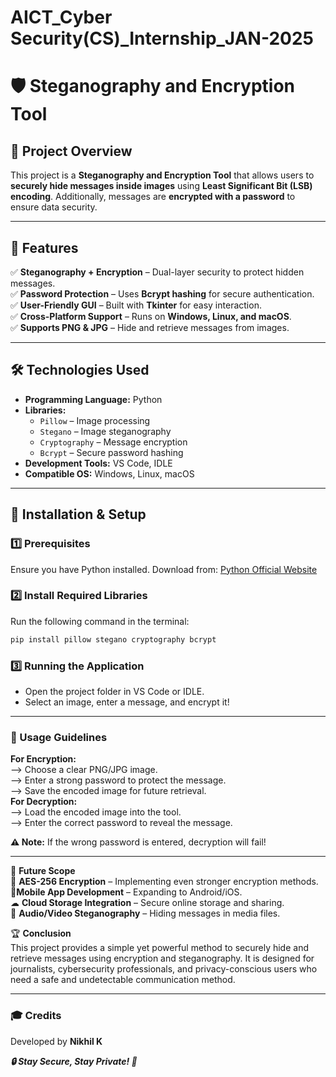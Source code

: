 # AICT_Cyber Security(CS)_Internship_JAN-2025


# 🛡️ Steganography and Encryption Tool

## 📌 Project Overview  
This project is a **Steganography and Encryption Tool** that allows users to **securely hide messages inside images** using **Least Significant Bit (LSB) encoding**. Additionally, messages are **encrypted with a password** to ensure data security.

---

## 🚀 Features  
✅ **Steganography + Encryption** – Dual-layer security to protect hidden messages.  
✅ **Password Protection** – Uses **Bcrypt hashing** for secure authentication.  
✅ **User-Friendly GUI** – Built with **Tkinter** for easy interaction.  
✅ **Cross-Platform Support** – Runs on **Windows, Linux, and macOS**.  
✅ **Supports PNG & JPG** – Hide and retrieve messages from images.  

---

## 🛠️ Technologies Used  

- **Programming Language:** Python  
- **Libraries:**  
  - `Pillow` – Image processing  
  - `Stegano` – Image steganography  
  - `Cryptography` – Message encryption  
  - `Bcrypt` – Secure password hashing  
- **Development Tools:** VS Code, IDLE  
- **Compatible OS:** Windows, Linux, macOS  

---

## 🔧 Installation & Setup  

### **1️⃣ Prerequisites**  
Ensure you have Python installed. Download from: [Python Official Website](https://www.python.org/)  

### **2️⃣ Install Required Libraries**  
Run the following command in the terminal:  
```bash
pip install pillow stegano cryptography bcrypt
```

### **3️⃣ Running the Application**
- Open the project folder in VS Code or IDLE.      
- Select an image, enter a message, and encrypt it!

---

### **🔑 Usage Guidelines**    
**For Encryption:**            
--> Choose a clear PNG/JPG image.             
--> Enter a strong password to protect the message.                     
--> Save the encoded image for future retrieval.                        
**For Decryption:**                         
--> Load the encoded image into the tool.                 
--> Enter the correct password to reveal the message.  

**⚠ Note:** If the wrong password is entered, decryption will fail!                             

---

📌 **Future Scope**                
🚀 **AES-256 Encryption** – Implementing even stronger encryption methods.                  
📱**Mobile App Development** – Expanding to Android/iOS.                  
☁ **Cloud Storage Integration** – Secure online storage and sharing.                      
🎵 **Audio/Video Steganography** – Hiding messages in media files.                          
                      
🏆 **Conclusion**                                      
This project provides a simple yet powerful method to securely hide and retrieve messages using encryption and steganography. It is designed for journalists, cybersecurity professionals, and privacy-conscious users who need a safe and undetectable communication method.    

---

### **🎓 Credits**               
Developed by **Nikhil K**   

**_🔒 Stay Secure, Stay Private! 🔐_**


